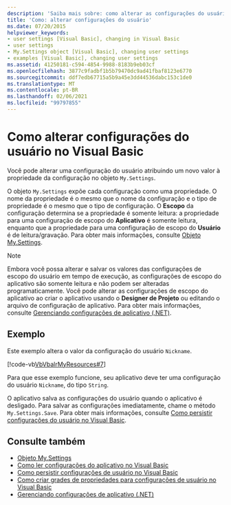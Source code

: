 ```yaml
---
description: 'Saiba mais sobre: como alterar as configurações do usuário no Visual Basic'
title: 'Como: alterar configurações do usuário'
ms.date: 07/20/2015
helpviewer_keywords:
- user settings [Visual Basic], changing in Visual Basic
- user settings
- My.Settings object [Visual Basic], changing user settings
- examples [Visual Basic], changing user settings
ms.assetid: 41250181-c594-4854-9988-8183b9eb03cf
ms.openlocfilehash: 3877c9fadbf1b5b79470dc9ad41fbaf8123e6770
ms.sourcegitcommit: ddf7edb67715a5b9a45e3dd44536dabc153c1de0
ms.translationtype: MT
ms.contentlocale: pt-BR
ms.lasthandoff: 02/06/2021
ms.locfileid: "99797855"
---
```

# <a name="how-to-change-user-settings-in-visual-basic"></a>Como alterar configurações do usuário no Visual Basic

Você pode alterar uma configuração do usuário atribuindo um novo valor à propriedade da configuração no objeto `My.Settings`.  
  
 O objeto `My.Settings` expõe cada configuração como uma propriedade. O nome da propriedade é o mesmo que o nome da configuração e o tipo de propriedade é o mesmo que o tipo de configuração. O **Escopo** da configuração determina se a propriedade é somente leitura: a propriedade para uma configuração de escopo do **Aplicativo** é somente leitura, enquanto que a propriedade para uma configuração de escopo do **Usuário** é de leitura/gravação. Para obter mais informações, consulte [Objeto My.Settings](../../../language-reference/objects/my-settings-object.md).  
  
> [!NOTE]
> Embora você possa alterar e salvar os valores das configurações de escopo do usuário em tempo de execução, as configurações de escopo do aplicativo são somente leitura e não podem ser alteradas programaticamente. Você pode alterar as configurações de escopo do aplicativo ao criar o aplicativo usando o **Designer de Projeto** ou editando o arquivo de configuração de aplicativo. Para obter mais informações, consulte [Gerenciando configurações de aplicativo (.NET)](/visualstudio/ide/managing-application-settings-dotnet).  
  
## <a name="example"></a>Exemplo  

 Este exemplo altera o valor da configuração do usuário `Nickname`.  
  
 [!code-vb[VbVbalrMyResources#7](~/samples/snippets/visualbasic/VS_Snippets_VBCSharp/VbVbalrMyResources/VB/Form1.vb#7)]  
  
 Para que esse exemplo funcione, seu aplicativo deve ter uma configuração do usuário `Nickname`, do tipo `String`.  
  
 O aplicativo salva as configurações do usuário quando o aplicativo é desligado. Para salvar as configurações imediatamente, chame o método `My.Settings.Save`. Para obter mais informações, consulte [Como persistir configurações do usuário no Visual Basic](how-to-persist-user-settings.md).  
  
## <a name="see-also"></a>Consulte também

- [Objeto My.Settings](../../../language-reference/objects/my-settings-object.md)
- [Como ler configurações do aplicativo no Visual Basic](how-to-read-application-settings.md)
- [Como persistir configurações de usuário no Visual Basic](how-to-persist-user-settings.md)
- [Como criar grades de propriedades para configurações de usuário no Visual Basic](how-to-create-property-grids-for-user-settings.md)
- [Gerenciando configurações de aplicativo (.NET)](/visualstudio/ide/managing-application-settings-dotnet)
